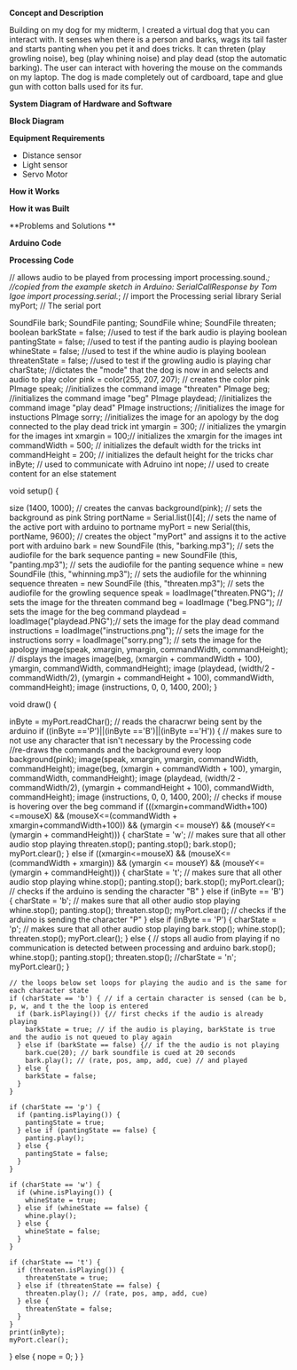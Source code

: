 **Concept and Description**

  Building on my dog for my midterm, I created a virtual dog that you can interact with. It senses when there is a person and barks, wags its tail faster and starts panting when you pet it and does tricks. It can threten (play growling noise), beg (play whining noise) and play dead (stop the automatic barking). The user can interact with hovering the mouse on the commands on my laptop. The dog is made completely out of cardboard, tape and glue gun with cotton balls used for its fur. 

**System Diagram of Hardware and Software**
 

**Block Diagram**



**Equipment Requirements**
* Distance sensor
* Light sensor
* Servo Motor

**How it Works**

**How it was Built**

**Problems and Solutions **

**Arduino Code**

**Processing Code**

// allows audio to be played from processing
import processing.sound.*;
//copied from the example sketch in Arduino: SerialCallResponse by Tom Igoe
import processing.serial.*;     // import the Processing serial library
Serial myPort;                  // The serial port


SoundFile bark; 
SoundFile panting;
SoundFile whine;
SoundFile threaten;
boolean barkState = false; //used to test if the bark audio is playing
boolean pantingState = false; //used to test if the panting audio is playing
boolean whineState = false; //used to test if the whine audio is playing
boolean threatenState = false; //used to test if the growling audio is playing
char charState;    //dictates the "mode" that the dog is now in and selects and audio to play
color pink = color(255, 207, 207); // creates the color pink
PImage speak; //initializes the command image "threaten"
PImage beg; //initializes the command image "beg"
PImage playdead; //initializes the command image "play dead"
PImage instructions; //initializes the image for instuctions
PImage sorry;  //initializes the  image for an apology by the dog connected to the play dead trick
int ymargin = 300; // initializes the ymargin for the images
int xmargin = 100;// initializes the xmargin for the images
int commandWidth = 500; // initializes the default width for the tricks 
int commandHeight = 200; // initializes the default height for the tricks
char inByte; // used to communicate with Adruino
int nope; // used to create content for an else statement

void setup() {


  size (1400, 1000); // creates the canvas
  background(pink); // sets the background as pink
  String portName = Serial.list()[4];   // sets the name of the active port with arduino to portname
  myPort = new Serial(this, portName, 9600);    // creates the object "myPort" and assigns it to the active port with arduino
  bark = new SoundFile (this, "barking.mp3"); // sets the audiofile for the bark sequence
  panting = new SoundFile (this, "panting.mp3"); // sets the audiofile for the panting sequence
  whine = new SoundFile (this, "whinning.mp3"); // sets the audiofile for the whinning sequence
  threaten = new SoundFile (this, "threaten.mp3"); // sets the audiofile for the growling sequence
  speak = loadImage("threaten.PNG"); // sets the image for the threaten command 
  beg = loadImage ("beg.PNG"); // sets the image for the beg command 
  playdead = loadImage("playdead.PNG");// sets the image for the play dead command 
  instructions = loadImage("instructions.png"); // sets the image for the instructions
  sorry = loadImage("sorry.png"); // sets the image for the apology
  image(speak, xmargin, ymargin, commandWidth, commandHeight); // displays the images
  image(beg, (xmargin + commandWidth + 100), ymargin, commandWidth, commandHeight);
  image (playdead, (width/2 - commandWidth/2), (ymargin + commandHeight + 100), commandWidth, commandHeight);
  image (instructions, 0, 0, 1400, 200);
}

void draw() {

  inByte = myPort.readChar(); // reads the characrwr being sent by the arduino
  if ((inByte =='P')||(inByte =='B')||(inByte =='H')) { // makes sure to not use any character that isn't necessary by the Processing code  
    //re-draws the commands and the background every loop
    background(pink);
    image(speak, xmargin, ymargin, commandWidth, commandHeight);
    image(beg, (xmargin + commandWidth + 100), ymargin, commandWidth, commandHeight);
    image (playdead, (width/2 - commandWidth/2), (ymargin + commandHeight + 100), commandWidth, commandHeight);
    image (instructions, 0, 0, 1400, 200);
    // checks if mouse is hovering over the beg command 
    if (((xmargin+commandWidth+100)<=mouseX) && (mouseX<=(commandWidth + xmargin+commandWidth+100)) && (ymargin <= mouseY) && (mouseY<= (ymargin + commandHeight))) {
      charState = 'w'; 
      // makes sure that all other audio stop playing
      threaten.stop();
      panting.stop();
      bark.stop();
      myPort.clear();
    } else if ((xmargin<=mouseX) && (mouseX<=(commandWidth + xmargin)) && (ymargin <= mouseY) && (mouseY<= (ymargin + commandHeight))) {
      charState = 't';
      // makes sure that all other audio stop playing
      whine.stop();
      panting.stop();
      bark.stop();
      myPort.clear();
      // checks if the arduino is sending the character "B"
    } else if (inByte == 'B') {
      charState = 'b';
      // makes sure that all other audio stop playing
      whine.stop();
      panting.stop();
      threaten.stop();
      myPort.clear();
      // checks if the arduino is sending the character "P"
    } else if (inByte == 'P') {
      charState = 'p'; 
      // makes sure that all other audio stop playing
      bark.stop();
      whine.stop();
      threaten.stop();
      myPort.clear();
    } else {
      // stops all audio from playing if no communication is detected between processing and arduino
      bark.stop();
      whine.stop();
      panting.stop();
      threaten.stop();
      //charState = 'n';
      myPort.clear();
    }

    // the loops below set loops for playing the audio and is the same for each character state
    if (charState == 'b') { // if a certain character is sensed (can be b, p, w, and t the the loop is entered
      if (bark.isPlaying()) {// first checks if the audio is already playing
        barkState = true; // if the audio is playing, barkState is true and the audio is not queued to play again
      } else if (barkState == false) {// if the the audio is not playing
        bark.cue(20); // bark soundfile is cued at 20 seconds
        bark.play(); // (rate, pos, amp, add, cue) // and played
      } else {
        barkState = false;
      }
    } 

    if (charState == 'p') {
      if (panting.isPlaying()) {
        pantingState = true;
      } else if (pantingState == false) {
        panting.play();
      } else {
        pantingState = false;
      }
    }

    if (charState == 'w') {
      if (whine.isPlaying()) {
        whineState = true;
      } else if (whineState == false) {
        whine.play();
      } else {
        whineState = false;
      }
    }

    if (charState == 't') {
      if (threaten.isPlaying()) {
        threatenState = true;
      } else if (threatenState == false) {
        threaten.play(); // (rate, pos, amp, add, cue)
      } else {
        threatenState = false;
      }
    } 
    print(inByte);
    myPort.clear();
  } else {
    nope = 0;
  }
}




